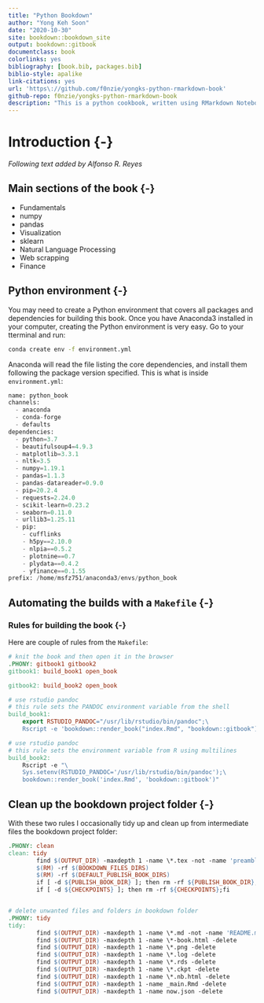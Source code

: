 ```yaml
---
title: "Python Bookdown"
author: "Yong Keh Soon"
date: "2020-10-30"
site: bookdown::bookdown_site
output: bookdown::gitbook
documentclass: book
colorlinks: yes
bibliography: [book.bib, packages.bib]
biblio-style: apalike
link-citations: yes
url: 'https\://github.com/f0nzie/yongks-python-rmarkdown-book'
github-repo: f0nzie/yongks-python-rmarkdown-book
description: "This is a python cookbook, written using RMarkdown Notebook. It is made possible by using reticulate R library as the bridge between R and Python."
---
```




# Introduction {-}

*Following text added by Alfonso R. Reyes*

## Main sections of the book {-}

* Fundamentals
* numpy
* pandas
* Visualization
* sklearn
* Natural Language Processing
* Web scrapping
* Finance



## Python environment {-}
You may need to create a Python environment that covers all packages and dependencies for building this book. Once you have Anaconda3 installed in your computer, creating the Python environment is very easy. Go to your tterminal and run:

```bash
conda create env -f environment.yml
```

Anaconda will read the file listing the core dependencies, and install them following the package version specified. This is what is inside `environment.yml`:

```python
name: python_book
channels:
  - anaconda
  - conda-forge
  - defaults
dependencies:
  - python=3.7
  - beautifulsoup4=4.9.3
  - matplotlib=3.3.1
  - nltk=3.5
  - numpy=1.19.1
  - pandas=1.1.3
  - pandas-datareader=0.9.0
  - pip=20.2.4
  - requests=2.24.0
  - scikit-learn=0.23.2
  - seaborn=0.11.0
  - urllib3=1.25.11
  - pip:
    - cufflinks
    - h5py==2.10.0
    - nlpia==0.5.2
    - plotnine==0.7
    - plydata==0.4.2
    - yfinance==0.1.55
prefix: /home/msfz751/anaconda3/envs/python_book
```



## Automating the builds with a `Makefile` {-}


### Rules for building the book {-}
Here are couple of rules from the `Makefile`:

```makefile
# knit the book and then open it in the browser
.PHONY: gitbook1 gitbook2
gitbook1: build_book1 open_book

gitbook2: build_book2 open_book

# use rstudio pandoc
# this rule sets the PANDOC environment variable from the shell
build_book1:
	export RSTUDIO_PANDOC="/usr/lib/rstudio/bin/pandoc";\
	Rscript -e 'bookdown::render_book("index.Rmd", "bookdown::gitbook")'

# use rstudio pandoc
# this rule sets the environment variable from R using multilines
build_book2:
	Rscript -e "\
	Sys.setenv(RSTUDIO_PANDOC='/usr/lib/rstudio/bin/pandoc');\
	bookdown::render_book('index.Rmd', 'bookdown::gitbook')"
```

## Clean up the bookdown project folder {-}
With these two rules I occasionally tidy up and clean up from intermediate files the bookdown project folder:

```makefile
.PHONY: clean
clean: tidy
		find $(OUTPUT_DIR) -maxdepth 1 -name \*.tex -not -name 'preamble.tex' -delete
		$(RM) -rf $(BOOKDOWN_FILES_DIRS)
		$(RM) -rf $(DEFAULT_PUBLISH_BOOK_DIRS)
		if [ -d ${PUBLISH_BOOK_DIR} ]; then rm -rf ${PUBLISH_BOOK_DIR};fi
		if [ -d ${CHECKPOINTS} ]; then rm -rf ${CHECKPOINTS};fi


# delete unwanted files and folders in bookdown folder
.PHONY: tidy
tidy:
		find $(OUTPUT_DIR) -maxdepth 1 -name \*.md -not -name 'README.md' -delete
		find $(OUTPUT_DIR) -maxdepth 1 -name \*-book.html -delete
		find $(OUTPUT_DIR) -maxdepth 1 -name \*.png -delete
		find $(OUTPUT_DIR) -maxdepth 1 -name \*.log -delete
		find $(OUTPUT_DIR) -maxdepth 1 -name \*.rds -delete
		find $(OUTPUT_DIR) -maxdepth 1 -name \*.ckpt -delete
		find $(OUTPUT_DIR) -maxdepth 1 -name \*.nb.html -delete
		find $(OUTPUT_DIR) -maxdepth 1 -name _main.Rmd -delete
		find $(OUTPUT_DIR) -maxdepth 1 -name now.json -delete		
```
